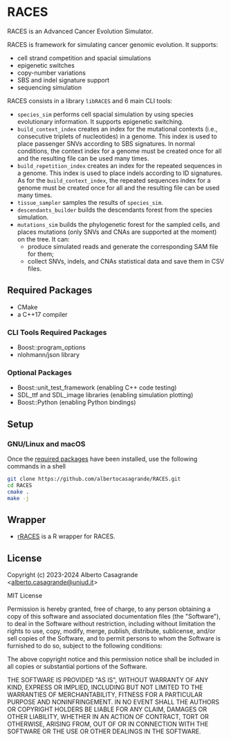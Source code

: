 # RACES
RACES is an Advanced Cancer Evolution Simulator.

RACES is framework for simulating cancer genomic evolution. It supports:
-   cell strand competition and spacial simulations
-   epigenetic switches
-   copy-number variations
-   SBS and indel signature support
-   sequencing simulation

RACES consists in a library `libRACES` and 6 main CLI tools:
-   `species_sim` performs cell spacial simulation by using species evolutionary information. It supports epigenetic switching.
-   `build_context_index` creates an index for the mutational contexts (i.e., consecutive triplets of nucleotides) in a genome. 
    This index is used to place passenger SNVs according to SBS signatures. In normal conditions, the context index for a
    genome must be created once for all and the resulting file can be used many times.
-   `build_repetition_index` creates an index for the repeated sequences in a genome. This index is used to place indels according
    to ID signatures. As for the `build_context_index`, the repeated sequences index for a genome must be created once for all and
    the resulting file can be used many times.
-   `tissue_sampler` samples the results of `species_sim`.
-   `descendants_builder` builds the descendants forest from the species simulation.
-   `mutations_sim` builds the phylogenetic forest for the sampled cells, and places mutations (only SNVs and CNAs are supported at the moment) on the tree. It can:
    *   produce simulated reads and generate the corresponding SAM file for them;
    *   collect SNVs, indels, and CNAs statistical data and save them in CSV files.

## Required Packages
-   CMake
-   a C++17 compiler

### CLI Tools Required Packages
-   Boost::program_options
-   nlohmann/json library

### Optional Packages
-   Boost::unit_test_framework (enabling C++ code testing)
-   SDL_ttf and SDL_image libraries (enabling simulation plotting)
-   Boost::Python (enabling Python bindings)

## Setup

### GNU/Linux and macOS

Once the [required packages](#required-packages) have been installed, use the following commands in a shell

```bash
git clone https://github.com/albertocasagrande/RACES.git
cd RACES
cmake .
make -j
```

## Wrapper

-  [rRACES](https://caravagnalab.github.io/rRACES/index.html) is a R wrapper for RACES.

## License

Copyright (c) 2023-2024
Alberto Casagrande <[alberto.casagrande@uniud.it](mailto:alberto.casagrande@uniud.it)>

MIT License

Permission is hereby granted, free of charge, to any person obtaining a copy
of this software and associated documentation files (the "Software"), to deal
in the Software without restriction, including without limitation the rights
to use, copy, modify, merge, publish, distribute, sublicense, and/or sell
copies of the Software, and to permit persons to whom the Software is
furnished to do so, subject to the following conditions:
 
The above copyright notice and this permission notice shall be included in all
copies or substantial portions of the Software.

THE SOFTWARE IS PROVIDED "AS IS", WITHOUT WARRANTY OF ANY KIND, EXPRESS OR
IMPLIED, INCLUDING BUT NOT LIMITED TO THE WARRANTIES OF MERCHANTABILITY,
FITNESS FOR A PARTICULAR PURPOSE AND NONINFRINGEMENT. IN NO EVENT SHALL THE
AUTHORS OR COPYRIGHT HOLDERS BE LIABLE FOR ANY CLAIM, DAMAGES OR OTHER
LIABILITY, WHETHER IN AN ACTION OF CONTRACT, TORT OR OTHERWISE, ARISING FROM,
OUT OF OR IN CONNECTION WITH THE SOFTWARE OR THE USE OR OTHER DEALINGS IN THE
SOFTWARE.


